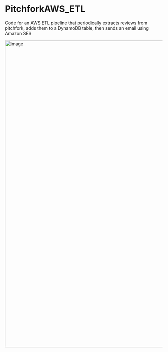 # PitchforkAWS_ETL
Code for an AWS ETL pipeline that periodically extracts reviews from pitchfork, adds them to a DynamoDB table, then sends an email using Amazon SES


<img width="982" alt="image" src="https://github.com/user-attachments/assets/7ad7b8cf-6ef3-4341-bd3c-23f9918f3c50">
